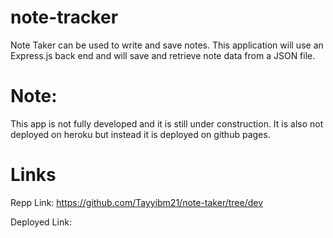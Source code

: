 # note-tracker
Note Taker can be used to write and save notes. This application will use an Express.js back end and will save and retrieve note data from a JSON file.

# Note:
This app is not fully developed and it is still under construction.
It is also not deployed on heroku but instead it is deployed on github pages.


# Links
Repp Link: https://github.com/Tayyibm21/note-taker/tree/dev

Deployed Link: 